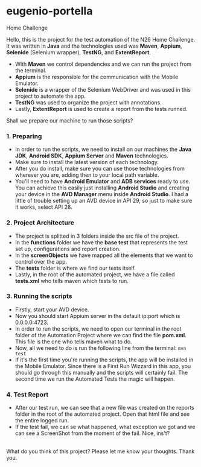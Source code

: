 # eugenio-portella
Home Challenge

Hello, this is the project for the test automation of the N26 Home Challenge.
It was written in __Java__ and the technologies used was __Maven__, __Appium__, __Selenide__ (Selenium wrapper), __TestNG__, and __ExtentReport__.

- With __Maven__ we control dependencies and we can run the project from the terminal.
- __Appium__ is the responsible for the communication with the Mobile Emulator.
- __Selenide__ is a wrapper of the Selenium WebDriver and was used in this project to automate the app.
- __TestNG__ was used to organize the project with annotations.
- Lastly, __ExtentReport__ is used to create a report from the tests runned.

Shall we prepare our machine to run those scripts?

### 1. Preparing

- In order to run the scripts, we need to install on our machines the __Java JDK__, __Android SDK__, __Appium Server__ and __Maven__ technologies.
- Make sure to install the latest version of each technology.
- After you do install, make sure you can use those technologies from wherever you are, adding then to your local path variable.
- You'll need to have __Android Emulator__ and __ADB services__ ready to use. You can achieve this easily just installing __Android Studio__ and creating your device in the __AVD Manager__ menu inside __Android Studio__. I had a little of trouble setting up an AVD device in API 29, so just to make sure it works, select API 28.

### 2. Project Architecture

- The project is splitted in 3 folders inside the src file of the project.
- In the __functions__ folder we have the __base test__ that represents the test set up, configurations and report creation.
- In the __screenObjects__ we have mapped all the elements that we want to control over the app.
- The __tests__ folder is where we find our tests itself.
- Lastly, in the root of the automated project, we have a file called __tests.xml__ who tells maven which tests to run.

### 3. Running the scripts

- Firstly, start your AVD device.
- Now you should start Appium server in the default ip:port which is 0.0.0.0:4723.
- In order to run the scripts, we need to open our terminal in the root folder of the Automation Project where we can find the file __pom.xml__. This file is the one who tells maven what to do.
- Now, all we need to do is run the following line from the terminal: `mvn test`
- If it's the first time you're running the scripts, the app will be installed in the Mobile Emulator. Since there is a First Run Wizzard in this app, you should go through this manually and the scripts will certainly fail. The second time we run the Automated Tests the magic will happen.

### 4. Test Report

- After our test run, we can see that a new file was created on the reports folder in the root of the automated project. Open that html file and see the entire logged run.
- If the test fail, we can se what happened, what exception we got and we can see a ScreenShot from the moment of the fail. Nice, ins't?

<br>
What do you think of this project?
Please let me know your thoughts.
Thank you.
